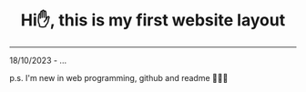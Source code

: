 <h1 align="center">Hi✋, this is my first website layout</h1>
<hr>
<p>18/10/2023 - ...</p>
</p>p.s. I'm new in web programming, github and readme 🙈😄👀</p>